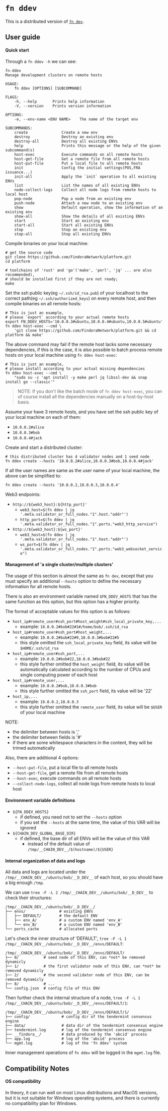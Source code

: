 # `fn ddev`

This is a distributed version of [`fn dev`](../dev/README.md).

## User guide

#### Quick start

Through a `fn ddev -h` we can see:

```
fn-ddev
Manage development clusters on remote hosts

USAGE:
    fn ddev [OPTIONS] [SUBCOMMAND]

FLAGS:
    -h, --help       Prints help information
    -V, --version    Prints version information

OPTIONS:
    -e, --env-name <ENV NAME>    The name of the target env

SUBCOMMANDS:
    create               Create a new env
    destroy              Destroy an existing env
    destroy-all          Destroy all existing ENVs
    help                 Prints this message or the help of the given subcommand(s)
    host-exec            Execute commands on all remote hosts
    host-get-file        Get a remote file from all remote hosts
    host-put-file        Put a local file to all remote hosts
    init                 Config the initial settings(POS,FRA issuance...)
    init-all             Apply the `init` operation to all existing ENVs
    list                 List the names of all existing ENVs
    node-collect-logs    Collect all node logs from remote hosts to local host
    pop-node             Pop a node from an existing env
    push-node            Attach a new node to an existing env
    show                 Default operation, show the information of an existing env
    show-all             Show the details of all existing ENVs
    start                Start an existing env
    start-all            Start all existing ENVs
    stop                 Stop an existing env
    stop-all             Stop all existing ENVs
```

Compile binaries on your local machine:
```shell
# get the source code
git clone https://github.com/FindoraNetwork/platform.git
cd platform

# toolchains of 'rust' and 'go'('make', 'perl', 'jq' ... are also recommended),
# should be installed first if they are not ready;
make
```

Set the ssh public key(eg `~/.ssh/id_rsa.pub`) of your localhost to the correct path(eg `~/.ssh/authorized_keys`) on every remote host, and then compile binaries on all remote hosts:
```shell
# This is just an example,
# please `export` according to your actual remote hosts
export FN_DDEV_HOSTS='10.0.0.3#ubuntu,10.0.0.4#ubuntu,10.0.0.5#ubuntu'
fn ddev host-exec --cmd \
    'git clone https://github.com/FindoraNetwork/platform.git && cd platform && make'
```

The above command may fail if the remote host lacks some necessary dependencies, if this is the case, it is also possible to batch process remote hosts on your local machine using `fn ddev host-exec`:
```shell
# This is just an example,
# please install according to your actual missing dependencies
fn ddev host-exec --cmd \
    "sudo su -c 'apt install -y make perl jq libssl-dev && snap install go --classic'"
```

> NOTE: If you don't like the batch mode of  `fn ddev host-exec`, you can of course install all the dependencies manually on a host-by-host basis.

Assume your have 3 remote hosts,
and you have set the ssh public key of your local machine on each of them:
- `10.0.0.2#alice`
- `10.0.0.3#bob`
- `10.0.0.4#jack`

Create and start a distributed cluster:
```shell
# this distributed cluster has 4 validator nodes and 1 seed node
fn ddev create --hosts '10.0.0.2#alice,10.0.0.3#bob,10.0.0.4#jack'
```

If all the user names are same as the user name of your local machine, the above can be simplified to:
```shell
fn ddev create --hosts '10.0.0.2,10.0.0.3,10.0.0.4'
```

Web3 endpoints:
- `http://${web3_host}:${http_port}'`
    - `web3_host=$(fn ddev | jq '.meta.validator_or_full_nodes."1".host."addr"')`
    - `http_port=$(fn ddev | jq '.meta.validator_or_full_nodes."1".ports."web3_http_service")`
- `http://${web3_host}:${ws_port}'`
    - `web3_host=$(fn ddev | jq '.meta.validator_or_full_nodes."1".host."addr"')`
    - `ws_port=$(fn ddev | jq '.meta.validator_or_full_nodes."1".ports."web3_websocket_service")`

#### Management of 'a single cluster/multiple clusters'

The usage of this section is almost the same as `fn dev`, except that you must specify an additional `--hosts` option to define the necessary information for all remote hosts.

There is also an environment variable named `$FN_DDEV_HOSTS` that has the same function as this option, but this option has a higher priority.

The format of acceptable values for this option is as follows:
- `host_ip#remote_user#ssh_port#host_weight#ssh_local_private_key,...`
    - example: `10.0.0.2#bob#22#1#/home/bob/.ssh/id_rsa`
- `host_ip#remote_user#ssh_port#host_weight,...`
    - example: `10.0.0.2#bob#22#9,10.0.0.3#bob#22#5`
    - this style omitted the `ssh_local_private_key` field, its value will be `$HOME/.ssh/id_rsa`
- `host_ip#remote_user#ssh_port,...`
    - example: `10.0.0.2#bob#22,10.0.0.3#bob#22`
    - this style further omitted the `host_weight` field, its value will be automatically calculated according to the number of CPUs and single computing power of each host
- `host_ip#remote_user,...`
    - example: `10.0.0.2#bob,10.0.0.3#bob`
    - this style further omitted the `ssh_port` field, its value will be '22'
- `host_ip,...`
    - example: `10.0.0.2,10.0.0.3`
    - this style further omitted the `remote_user` field, its value will be `$USER` of your local machine

NOTE:
- the delimiter between hosts is ','
- the delimiter between fields is '#'
- if there are some whitespace characters in the content, they will be trimed automatically

Also, there are additional 4 options:
- `--host-put-file`, put a local file to all remote hosts
- `--host-get-file`, get a remote file from all remote hosts
- `--host-exec`, execute commands on all remote hosts
- `--collect-node-logs`, collect all node logs from remote hosts to local host

#### Environment variable definitions

- `${FN_DDEV_HOSTS}`
    - if defined, you need not to set the `--hosts` option
    - if you set the `--hosts` at the same time, the value of this VAR will be ignored
- `${CHAIN_DEV_GLOBAL_BASE_DIR}`
    - if defined, the base dir of all ENVs will be the value of this VAR
        - instead of the default value of `/tmp/__CHAIN_DEV__/$(hostname)/${USER}`

#### Internal organization of data and logs

All data and logs are located under the `/tmp/__CHAIN_DEV__/ubuntu/bob/__D_DEV__` of each host, so you should have a big enough `/tmp`.

We can use `tree -F -L 2 /tmp/__CHAIN_DEV__/ubuntu/bob/__D_DEV__` to check their structures:
```
/tmp/__CHAIN_DEV__/ubuntu/bob/__D_DEV__/
├── envs/               # existing ENVs
│   ├── DEFAULT/        # the default ENV
│   ├── env_A/          # a custom ENV named 'env_A'
│   └── env_B/          # a custom ENV named 'env_B'
└── ports_cache         # allocated ports
```

Let's check the inner structure of 'DEFAULT', `tree -F -L 1 /tmp/__CHAIN_DEV__/ubuntu/bob/__D_DEV__/envs/DEFAULT`:
```
/tmp/__CHAIN_DEV__/ubuntu/bob/__D_DEV__/envs/DEFAULT/
├── 0/           # seed node of this ENV, can *not* be removed dynamicly
├── 1/           # the first validator node of this ENV, can *not* be removed dynamicly
├── 2/           # the second validator node of this ENV, can be removed dynamicly
├── 8/           # ...
└── config.json  # config file of this ENV
```

Then further check the internal structure of a node, `tree -F -L 1 /tmp/__CHAIN_DEV__/ubuntu/bob/__D_DEV__/envs/DEFAULT/1`:

```
/tmp/__CHAIN_DEV__/ubuntu/bob/__D_DEV__/envs/DEFAULT/1/
├── config/              # config dir of the tendermint consensus engine
├── data/                # data dir of the tendermint consensus engine
├── tendermint.log       # log of the tendermint consensus engine
├── __findora__/         # data produced by the 'abcid' process
├── app.log              # log of the 'abcid' process
└── mgmt.log             # log of the 'fn ddev' system
```

Inner management operations of `fn ddev` will be logged in the `mgmt.log` file.

## Compatibility Notes

#### OS compatibility

In theory, it can run well on most Linux distributions and MacOS versions, but it is not suitable for Windows operating systems, and there is currently no compatibility plan for Windows.
